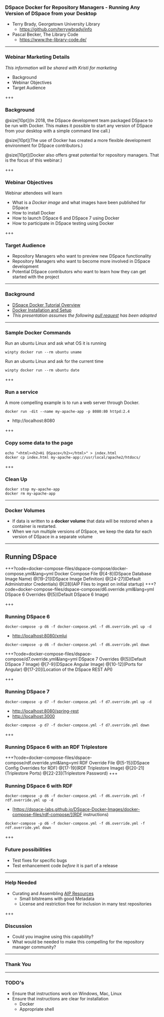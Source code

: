 ### DSpace Docker for Repository Managers - Running Any Version of DSpace from your Desktop

- Terry Brady, Georgetown University Library
  - https://github.com/terrywbrady/info
- Pascal Becker, The Library Code
  - https://www.the-library-code.de/
---

### Webinar Marketing Details
_This information will be shared with Kristi for marketing_

- Background
- Webinar Objectives
- Target Audience

+++

### Background

@size[10pt](In 2018, the DSpace development team packaged DSpace to be run with Docker.  This makes it possible to start any version of DSpace from your desktop with a simple command line call.)

@size[10pt](The use of Docker has created a more flexible development environment for DSpace contributors.)

@size[10pt](Docker also offers great potential for repository managers. That is the focus of this webinar.)

+++

### Webinar Objectives

Webinar attendees will learn
- What is a *Docker image* and what images have been published for DSpace
- How to install Docker
- How to launch DSpace 6 and DSpace 7 using Docker
- How to participate in DSpace testing using Docker

+++

### Target Audience

- Repository Managers who want to preview new DSpace functionality
- Repository Managers who want to become more involved in DSpace development
- Potential DSpace contributors who want to learn how they can get started with the project

---
### Background

- [DSpace Docker Tutorial Overview](https://dspace-labs.github.io/DSpace-Docker-Images/)
- [Docker Installation and Setup](https://dspace-labs.github.io/DSpace-Docker-Images/documentation/tutorialSetup.html)
- _This presentation assumes the following [pull request](https://github.com/DSpace-Labs/DSpace-Docker-Images/pull/68) has been adopted_

---

### Sample Docker Commands

Run an ubuntu Linux and ask what OS it is running

```
winpty docker run --rm ubuntu uname
```
Run an ubuntu Linux and ask for the current time

```
winpty docker run --rm ubuntu date
```

+++

### Run a service

A more compelling example is to run a web server through Docker.

```
docker run -dit --name my-apache-app -p 8080:80 httpd:2.4
```

- http://localhost:8080

+++

### Copy some data to the page

```
echo "<html><h2>Hi DSpace</h2></html>" > index.html
docker cp index.html my-apache-app://usr/local/apache2/htdocs/
```

+++

### Clean Up

```
docker stop my-apache-app
docker rm my-apache-app
```

---

### Docker Volumes

- If data is written to a __docker volume__ that data will be restored when a container is restarted.
- When we run multiple versions of DSpace, we keep the data for each version of DSpace in a separate volume

---

## Running DSpace

+++?code=docker-compose-files/dspace-compose/docker-compose.yml&lang=yml
Docker Compose File
@[4-8](DSpace Database Image Name)
@[19-21](DSpace Image Definition)
@[24-27](Default Administrator Credentials)
@[28](AIP Files to ingest on initial startup)
+++?code=docker-compose-files/dspace-compose/d6.override.yml&lang=yml
DSpace 6 Overrides
@[5](Default DSpace 6 Image)

+++

### Running DSpace 6

```
docker-compose -p d6 -f docker-compose.yml -f d6.override.yml up -d
```

- [http://localhost:8080/xmlui](http://localhost:8080/xmlui)

```
docker-compose -p d6 -f docker-compose.yml -f d6.override.yml down
```

+++?code=docker-compose-files/dspace-compose/d7.override.yml&lang=yml
DSpace 7 Overrides
@[5](Default DSpace 7 Image)
@[7-9](DSpace Angular Image)
@[10-12](Ports for Angular)
@[17-20](Location of the DSpace REST API)

+++

### Running DSpace 7

```
docker-compose -p d7 -f docker-compose.yml -f d7.override.yml up -d
```

- [http://localhost:8080/spring-rest](http://localhost:8080/spring-rest)
- [http://localhost:3000](http://localhost:3000)

```
docker-compose -p d7 -f docker-compose.yml -f d7.override.yml down
```

+++
### Running DSpace 6 with an RDF Triplestore

+++?code=docker-compose-files/dspace-compose/rdf.override.yml&lang=yml
RDF Override File
@[5-15](DSpace Config Overrides for RDF)
@[17-19](RDF Triplestore Image)
@[20-21](Triplestore Ports)
@[22-23](Triplestore Password)
+++

### Running DSpace 6 with RDF

```
docker-compose -p d6 -f docker-compose.yml -f d6.override.yml -f rdf.override.yml up -d
```

- [https://dspace-labs.github.io/DSpace-Docker-Images/docker-compose-files/rdf-compose/](RDF instructions)

```
docker-compose -p d6 -f docker-compose.yml -f d6.override.yml -f rdf.override.yml down
```

+++

### Future possibilities

- Test fixes for specific bugs
- Test enhancement code _before_ it is part of a release

---

### Help Needed

- Curating and Assembling [AIP Resources](https://github.com/DSpace-Labs/AIP-Files)
  - Small bitstreams with good Metadata
  - License and restriction free for inclusion in many test repositories

+++

### Discussion

- Could you imagine using this capability?
- What would be needed to make this compelling for the repository manager community?

---
### Thank You

---
### TODO's
- Ensure that instructions work on Windows, Mac, Linux
- Ensure that instructions are clear for installation
  - Docker
  - Appropriate shell

